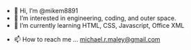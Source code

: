 - 👋 Hi, I’m @mikem8891
- 👀 I’m interested in engineering, coding, and outer space.
- 🌱 I’m currently learning HTML, CSS, Javascript, Office XML 
<!--- 
- 💞️ I’m looking to collaborate on ... 
--->
- 📫 How to reach me ... michael.r.maley@gmail.com

<!---
mikem8891/mikem8891 is a ✨ special ✨ repository because its `README.md` (this file) appears on your GitHub profile.
You can click the Preview link to take a look at your changes.
--->
